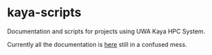 # kaya-scripts

Documentation and scripts for projects using UWA Kaya HPC System.

Currently all the documentation is [here](kaya.md) still
in a confused mess.

